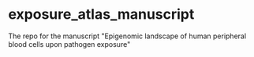# exposure_atlas_manuscript
The repo for the manuscript "Epigenomic landscape of human peripheral blood cells upon pathogen exposure"
